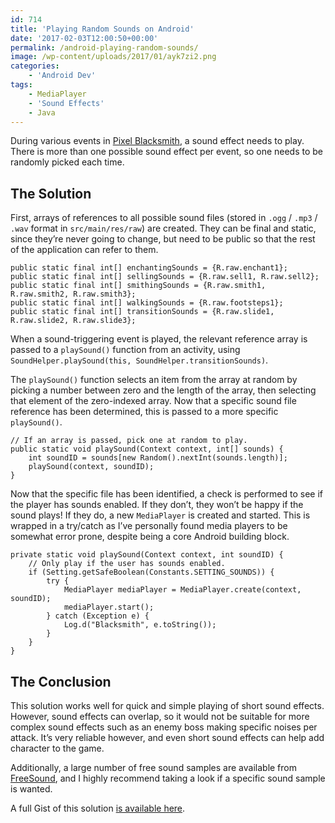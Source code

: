 ```yaml
---
id: 714
title: 'Playing Random Sounds on Android'
date: '2017-02-03T12:00:50+00:00'
permalink: /android-playing-random-sounds/
image: /wp-content/uploads/2017/01/ayk7zi2.png
categories:
    - 'Android Dev'
tags:
    - MediaPlayer
    - 'Sound Effects'
    - Java
---
```


During various events in [Pixel Blacksmith](https://play.google.com/store/apps/details?id=uk.co.jakelee.blacksmith), a sound effect needs to play. There is more than one possible sound effect per event, so one needs to be randomly picked each time.

## The Solution

First, arrays of references to all possible sound files (stored in `.ogg` / `.mp3` / `.wav` format in `src/main/res/raw`) are created. They can be final and static, since they’re never going to change, but need to be public so that the rest of the application can refer to them.

```
public static final int[] enchantingSounds = {R.raw.enchant1};
public static final int[] sellingSounds = {R.raw.sell1, R.raw.sell2};
public static final int[] smithingSounds = {R.raw.smith1, R.raw.smith2, R.raw.smith3};
public static final int[] walkingSounds = {R.raw.footsteps1};
public static final int[] transitionSounds = {R.raw.slide1, R.raw.slide2, R.raw.slide3};
```

When a sound-triggering event is played, the relevant reference array is passed to a `playSound()` function from an activity, using `SoundHelper.playSound(this, SoundHelper.transitionSounds)`.

The `playSound()` function selects an item from the array at random by picking a number between zero and the length of the array, then selecting that element of the zero-indexed array. Now that a specific sound file reference has been determined, this is passed to a more specific `playSound()`.

```
// If an array is passed, pick one at random to play.
public static void playSound(Context context, int[] sounds) {
    int soundID = sounds[new Random().nextInt(sounds.length)];
    playSound(context, soundID);
}
```

Now that the specific file has been identified, a check is performed to see if the player has sounds enabled. If they don’t, they won’t be happy if the sound plays! If they do, a new `MediaPlayer` is created and started. This is wrapped in a try/catch as I’ve personally found media players to be somewhat error prone, despite being a core Android building block.

```
private static void playSound(Context context, int soundID) {
    // Only play if the user has sounds enabled.
    if (Setting.getSafeBoolean(Constants.SETTING_SOUNDS)) {
        try {
            MediaPlayer mediaPlayer = MediaPlayer.create(context, soundID);
            mediaPlayer.start();
        } catch (Exception e) {
            Log.d("Blacksmith", e.toString());
        }
    }
}
```

## The Conclusion

This solution works well for quick and simple playing of short sound effects. However, sound effects can overlap, so it would not be suitable for more complex sound effects such as an enemy boss making specific noises per attack. It’s very reliable however, and even short sound effects can help add character to the game.

Additionally, a large number of free sound samples are available from [FreeSound](https://www.freesound.org/), and I highly recommend taking a look if a specific sound sample is wanted.

A full Gist of this solution [is available here](https://gist.github.com/JakeSteam/94a0b5bce8396c00eafa4a89c237e834).